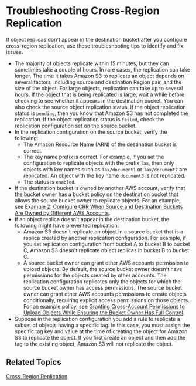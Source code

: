 # Troubleshooting Cross\-Region Replication<a name="crr-troubleshoot"></a>

If object replicas don't appear in the destination bucket after you configure cross\-region replication, use these troubleshooting tips to identify and fix issues\.
+ The majority of objects replicate within 15 minutes, but they can sometimes take a couple of hours\. In rare cases, the replication can take longer\. The time it takes Amazon S3 to replicate an object depends on several factors, including source and destination Region pair, and the size of the object\. For large objects, replication can take up to several hours\. If the object that is being replicated is large, wait a while before checking to see whether it appears in the destination bucket\. You can also check the source object replication status\. If the object replication status is `pending`, then you know that Amazon S3 has not completed the replication\. If the object replication status is `failed`, check the replication configuration set on the source bucket\.
+ In the replication configuration on the source bucket, verify the following:
  + The Amazon Resource Name \(ARN\) of the destination bucket is correct\.
  + The key name prefix is correct\. For example, if you set the configuration to replicate objects with the prefix `Tax`, then only objects with key names such as `Tax/document1` or `Tax/document2` are replicated\. An object with the key name `document3` is not replicated\.
  + The status is `enabled`\.
+ If the destination bucket is owned by another AWS account, verify that the bucket owner has a bucket policy on the destination bucket that allows the source bucket owner to replicate objects\. For an example, see [Example 2: Configure CRR When Source and Destination Buckets Are Owned by Different AWS Accounts](crr-walkthrough-2.md)\.
+ If an object replica doesn't appear in the destination bucket, the following might have prevented replication:
  + Amazon S3 doesn't replicate an object in a source bucket that is a replica created by another replication configuration\. For example, if you set replication configuration from bucket A to bucket B to bucket C, Amazon S3 doesn't replicate object replicas in bucket B to bucket C\.
  + A source bucket owner can grant other AWS accounts permission to upload objects\. By default, the source bucket owner doesn't have permissions for the objects created by other accounts\. The replication configuration replicates only the objects for which the source bucket owner has access permissions\. The source bucket owner can grant other AWS accounts permissions to create objects conditionally, requiring explicit access permissions on those objects\. For an example policy, see [Granting Cross\-Account Permissions to Upload Objects While Ensuring the Bucket Owner Has Full Control](example-bucket-policies.md#example-bucket-policies-use-case-8)\.
+ Suppose in the replication configuration you add a rule to replicate a subset of objects having a specific tag\. In this case, you must assign the specific tag key and value at the time of creating the object for Amazon S3 to replicate the object\. If you first create an object and then add the tag to the existing object, Amazon S3 will not replicate the object\.

## Related Topics<a name="crr-troubleshoot-related-topics"></a>

[Cross\-Region Replication](crr.md)